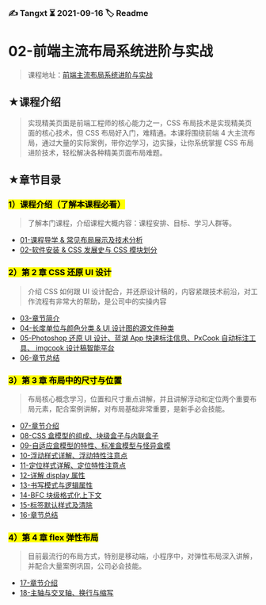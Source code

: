 ### ✍️ Tangxt ⏳ 2021-09-16 🏷️ Readme

# 02-前端主流布局系统进阶与实战

> 课程地址：[前端主流布局系统进阶与实战](https://coding.imooc.com/class/chapter/527.html#Anchor)

## ★课程介绍

> 实现精美页面是前端工程师的核心能力之一，CSS 布局技术是实现精美页面的核心技术，但 CSS 布局好入门，难精通。本课将围绕前端 4 大主流布局，通过大量的实际案例，带你边学习，边实操，让你系统掌握 CSS 布局进阶技术，轻松解决各种精美页面布局难题。

## ★章节目录

### <mark>1）课程介绍（了解本课程必看）</mark>

> 了解本门课程，介绍课程大概内容：课程安排、目标、学习人群等。

- [01-课程导学 & 常见布局展示及技术分析](./01.md)
- [02-软件安装 & CSS 发展史与 CSS 模块划分](./02.md)

### <mark>2）第 2 章 CSS 还原 UI 设计</mark>

> 介绍 CSS 如何跟 UI 设计配合，并还原设计稿的，内容紧跟技术前沿，对工作流程有非常大的帮助，是公司中的实操内容

- [03-章节简介](./03.md)
- [04-长度单位与颜色分类 & UI 设计图的源文件种类](./04.md)
- [05-Photoshop 还原 UI 设计、蓝湖 App 快速标注信息、PxCook 自动标注工具、 imgcook 设计稿智能平台](./05.md)
- [06-章节总结](./06.md)

### <mark>3）第 3 章 布局中的尺寸与位置</mark>

> 布局核心概念学习，位置和尺寸重点讲解，并且讲解浮动和定位两个重要布局元素，配合案例讲解，对布局基础非常重要，是新手必会技能。

- [07-章节介绍](./07.md)
- [08-CSS 盒模型的组成、块级盒子与内联盒子](./08.md)
- [09-自适应盒模型的特性、标准盒模型与怪异盒模](./09.md)
- [10-浮动样式详解、浮动特性注意点](./10.md)
- [11-定位样式详解、定位特性注意点](./11.md)
- [12-详解 display 属性](./12.md)
- [13-书写模式与逻辑属性](./13.md)
- [14-BFC 块级格式化上下文](./14.md)
- [15-标签默认样式及清除](./15.md)
- [16-章节总结](./16.md)

### <mark>4）第 4 章 flex 弹性布局</mark>

> 目前最流行的布局方式，特别是移动端，小程序中，对弹性布局深入讲解，并配合大量案例巩固，公司必会技能。

- [17-章节介绍](./17.md)
- [18-主轴与交叉轴、换行与缩写](./18.md)